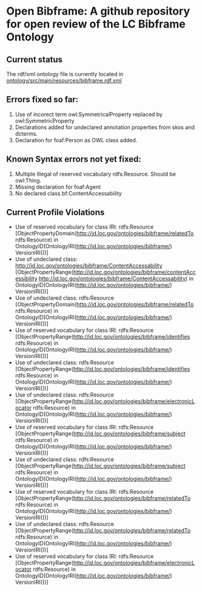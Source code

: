 Open Bibframe: A github repository for open review of the LC Bibframe Ontology
==============================================================================

Current status
--------------
The rdf/xml  ontology file is currently located in [ontology/src/main/resources/bibframe.rdf.xml](https://github.com/sesuncedu/bibframe-ontology/blob/master/ontology/src/main/resources/bibframe.rdf.xml)

Errors fixed so far:
---------------------

1. Use of incorect term owl:SymmetricalProperty replaced by owl:SymmetricProperty
2. Declarations added for undeclared annotation properties  from skos and dcterms.
3. Declaration for foaf:Person as OWL class added.

Known Syntax errors not yet fixed:
---------------------------
1. Multiple  Illegal of reserved vocabulary rdfs:Resource. Should be owl:Thing.
2. Missing declaration for foaf:Agent
3. No declared class bf:ContentAccessability  

Current Profile Violations
--------------------------
* Use of reserved vocabulary for class IRI: rdfs:Resource [ObjectPropertyDomain(<http://id.loc.gov/ontologies/bibframe/relatedTo> rdfs:Resource) in OntologyID(OntologyIRI(<http://id.loc.gov/ontologies/bibframe/>) VersionIRI(<null>))]
 * Use of undeclared class: <http://id.loc.gov/ontologies/bibframe/ContentAccessability> [ObjectPropertyRange(<http://id.loc.gov/ontologies/bibframe/contentAccessibility> <http://id.loc.gov/ontologies/bibframe/ContentAccessability>) in OntologyID(OntologyIRI(<http://id.loc.gov/ontologies/bibframe/>) VersionIRI(<null>))]
 * Use of undeclared class: rdfs:Resource [ObjectPropertyDomain(<http://id.loc.gov/ontologies/bibframe/relatedTo> rdfs:Resource) in OntologyID(OntologyIRI(<http://id.loc.gov/ontologies/bibframe/>) VersionIRI(<null>))]
 * Use of reserved vocabulary for class IRI: rdfs:Resource [ObjectPropertyRange(<http://id.loc.gov/ontologies/bibframe/identifies> rdfs:Resource) in OntologyID(OntologyIRI(<http://id.loc.gov/ontologies/bibframe/>) VersionIRI(<null>))]
 * Use of undeclared class: rdfs:Resource [ObjectPropertyRange(<http://id.loc.gov/ontologies/bibframe/identifies> rdfs:Resource) in OntologyID(OntologyIRI(<http://id.loc.gov/ontologies/bibframe/>) VersionIRI(<null>))]
 * Use of undeclared class: rdfs:Resource [ObjectPropertyRange(<http://id.loc.gov/ontologies/bibframe/electronicLocator> rdfs:Resource) in OntologyID(OntologyIRI(<http://id.loc.gov/ontologies/bibframe/>) VersionIRI(<null>))]
 * Use of reserved vocabulary for class IRI: rdfs:Resource [ObjectPropertyRange(<http://id.loc.gov/ontologies/bibframe/subject> rdfs:Resource) in OntologyID(OntologyIRI(<http://id.loc.gov/ontologies/bibframe/>) VersionIRI(<null>))]
 * Use of undeclared class: rdfs:Resource [ObjectPropertyRange(<http://id.loc.gov/ontologies/bibframe/subject> rdfs:Resource) in OntologyID(OntologyIRI(<http://id.loc.gov/ontologies/bibframe/>) VersionIRI(<null>))]
 * Use of reserved vocabulary for class IRI: rdfs:Resource [ObjectPropertyRange(<http://id.loc.gov/ontologies/bibframe/relatedTo> rdfs:Resource) in OntologyID(OntologyIRI(<http://id.loc.gov/ontologies/bibframe/>) VersionIRI(<null>))]
 * Use of undeclared class: rdfs:Resource [ObjectPropertyRange(<http://id.loc.gov/ontologies/bibframe/relatedTo> rdfs:Resource) in OntologyID(OntologyIRI(<http://id.loc.gov/ontologies/bibframe/>) VersionIRI(<null>))]
 * Use of reserved vocabulary for class IRI: rdfs:Resource [ObjectPropertyRange(<http://id.loc.gov/ontologies/bibframe/electronicLocator> rdfs:Resource) in OntologyID(OntologyIRI(<http://id.loc.gov/ontologies/bibframe/>) VersionIRI(<null>))]
